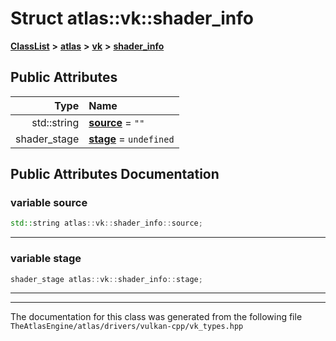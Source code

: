 

# Struct atlas::vk::shader\_info



[**ClassList**](annotated.md) **>** [**atlas**](namespaceatlas.md) **>** [**vk**](namespaceatlas_1_1vk.md) **>** [**shader\_info**](structatlas_1_1vk_1_1shader__info.md)


























## Public Attributes

| Type | Name |
| ---: | :--- |
|  std::string | [**source**](#variable-source)   = `""`<br> |
|  shader\_stage | [**stage**](#variable-stage)   = `undefined`<br> |












































## Public Attributes Documentation




### variable source 

```C++
std::string atlas::vk::shader_info::source;
```




<hr>



### variable stage 

```C++
shader_stage atlas::vk::shader_info::stage;
```




<hr>

------------------------------
The documentation for this class was generated from the following file `TheAtlasEngine/atlas/drivers/vulkan-cpp/vk_types.hpp`

